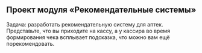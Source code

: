 ## Проект модуля «Рекомендательные системы»
Задача: разработать рекомендательную систему для аптек. Представьте, что вы приходите на кассу, а у кассира во время формирования чека всплывает подсказка, что можно вам ещё порекомендовать.

